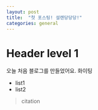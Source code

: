 ```yaml
---
layout: post
title:  "첫 포스팅! 설렌당당당!"
categories: general
---
```


# Header level 1
오늘 처음 블로그를 만들었어요. 화이팅
- list1
- list2
> citation
